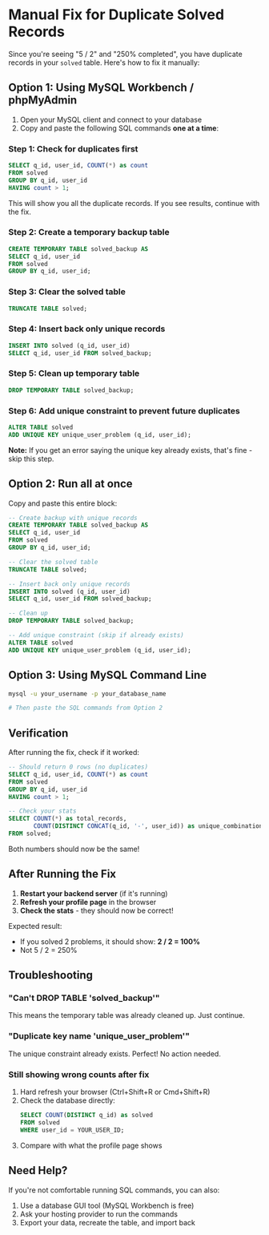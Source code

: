 # Manual Fix for Duplicate Solved Records

Since you're seeing "5 / 2" and "250% completed", you have duplicate records in your `solved` table. Here's how to fix it manually:

## Option 1: Using MySQL Workbench / phpMyAdmin

1. Open your MySQL client and connect to your database
2. Copy and paste the following SQL commands **one at a time**:

### Step 1: Check for duplicates first

```sql
SELECT q_id, user_id, COUNT(*) as count 
FROM solved 
GROUP BY q_id, user_id 
HAVING count > 1;
```

This will show you all the duplicate records. If you see results, continue with the fix.

### Step 2: Create a temporary backup table

```sql
CREATE TEMPORARY TABLE solved_backup AS
SELECT q_id, user_id
FROM solved
GROUP BY q_id, user_id;
```

### Step 3: Clear the solved table

```sql
TRUNCATE TABLE solved;
```

### Step 4: Insert back only unique records

```sql
INSERT INTO solved (q_id, user_id)
SELECT q_id, user_id FROM solved_backup;
```

### Step 5: Clean up temporary table

```sql
DROP TEMPORARY TABLE solved_backup;
```

### Step 6: Add unique constraint to prevent future duplicates

```sql
ALTER TABLE solved
ADD UNIQUE KEY unique_user_problem (q_id, user_id);
```

**Note:** If you get an error saying the unique key already exists, that's fine - skip this step.

## Option 2: Run all at once

Copy and paste this entire block:

```sql
-- Create backup with unique records
CREATE TEMPORARY TABLE solved_backup AS
SELECT q_id, user_id
FROM solved
GROUP BY q_id, user_id;

-- Clear the solved table
TRUNCATE TABLE solved;

-- Insert back only unique records
INSERT INTO solved (q_id, user_id)
SELECT q_id, user_id FROM solved_backup;

-- Clean up
DROP TEMPORARY TABLE solved_backup;

-- Add unique constraint (skip if already exists)
ALTER TABLE solved
ADD UNIQUE KEY unique_user_problem (q_id, user_id);
```

## Option 3: Using MySQL Command Line

```bash
mysql -u your_username -p your_database_name

# Then paste the SQL commands from Option 2
```

## Verification

After running the fix, check if it worked:

```sql
-- Should return 0 rows (no duplicates)
SELECT q_id, user_id, COUNT(*) as count 
FROM solved 
GROUP BY q_id, user_id 
HAVING count > 1;

-- Check your stats
SELECT COUNT(*) as total_records,
       COUNT(DISTINCT CONCAT(q_id, '-', user_id)) as unique_combinations
FROM solved;
```

Both numbers should now be the same!

## After Running the Fix

1. **Restart your backend server** (if it's running)
2. **Refresh your profile page** in the browser
3. **Check the stats** - they should now be correct!

Expected result:
- If you solved 2 problems, it should show: **2 / 2 = 100%**
- Not 5 / 2 = 250%

## Troubleshooting

### "Can't DROP TABLE 'solved_backup'"
This means the temporary table was already cleaned up. Just continue.

### "Duplicate key name 'unique_user_problem'"
The unique constraint already exists. Perfect! No action needed.

### Still showing wrong counts after fix
1. Hard refresh your browser (Ctrl+Shift+R or Cmd+Shift+R)
2. Check the database directly:
   ```sql
   SELECT COUNT(DISTINCT q_id) as solved
   FROM solved
   WHERE user_id = YOUR_USER_ID;
   ```
3. Compare with what the profile page shows

## Need Help?

If you're not comfortable running SQL commands, you can also:
1. Use a database GUI tool (MySQL Workbench is free)
2. Ask your hosting provider to run the commands
3. Export your data, recreate the table, and import back

